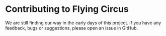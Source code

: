 # Contributing to Flying Circus
We are still finding our way in the early days of this project.
If you have any feedback, bugs or suggestions, please open an
issue in GitHub.
